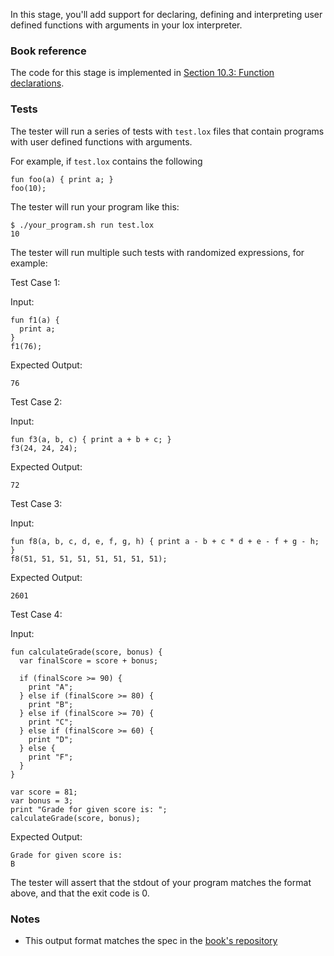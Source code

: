 In this stage, you'll add support for declaring, defining and interpreting user defined functions with arguments in your lox interpreter.

### Book reference

The code for this stage is implemented in [Section 10.3: Function declarations](https://craftinginterpreters.com/functions.html#function-declarations).

### Tests

The tester will run a series of tests with `test.lox` files that contain programs with user defined functions with arguments.

For example, if `test.lox` contains the following

```
fun foo(a) { print a; }
foo(10);
```

The tester will run your program like this:

```
$ ./your_program.sh run test.lox
10
```

The tester will run multiple such tests with randomized expressions, for example:

Test Case 1:

Input:

```
fun f1(a) {
  print a;
}
f1(76);
```

Expected Output:

```
76
```

Test Case 2:

Input:

```
fun f3(a, b, c) { print a + b + c; }
f3(24, 24, 24);
```

Expected Output:

```
72
```

Test Case 3:

Input:

```
fun f8(a, b, c, d, e, f, g, h) { print a - b + c * d + e - f + g - h; }
f8(51, 51, 51, 51, 51, 51, 51, 51);
```

Expected Output:

```
2601
```

Test Case 4:

Input:

```
fun calculateGrade(score, bonus) {
  var finalScore = score + bonus;

  if (finalScore >= 90) {
    print "A";
  } else if (finalScore >= 80) {
    print "B";
  } else if (finalScore >= 70) {
    print "C";
  } else if (finalScore >= 60) {
    print "D";
  } else {
    print "F";
  }
}

var score = 81;
var bonus = 3;
print "Grade for given score is: ";
calculateGrade(score, bonus);
```

Expected Output:

```
Grade for given score is:
B
```

The tester will assert that the stdout of your program matches the format above, and that the exit code is 0.

### Notes

- This output format matches the spec in the [book's repository](https://github.com/munificent/craftinginterpreters/blob/4a840f70f69c6ddd17cfef4f6964f8e1bcd8c3d4/test/function/parameters.lox)